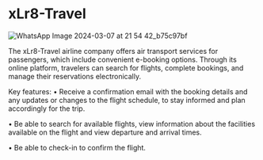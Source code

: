 # xLr8-Travel

![WhatsApp Image 2024-03-07 at 21 54 42_b75c97bf](https://github.com/cioltanandrei/xLr8-travel/assets/12067826/656647fc-6088-41e2-83fa-ba7548c4f538)

The xLr8-Travel airline company offers air transport services for passengers, which include convenient e-booking options. Through its online platform, travelers can search for flights, complete bookings, and manage their reservations electronically.

Key features:
• Receive a confirmation email with the booking details and any updates or changes to the flight schedule, to stay informed and plan accordingly for the trip.

• Be able to search for available flights, view information about the facilities available on the flight and view departure and arrival times.

• Be able to check-in to confirm the flight.
